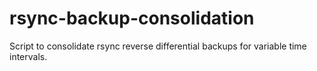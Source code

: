 # rsync-backup-consolidation
Script to consolidate rsync reverse differential backups for variable time intervals.
